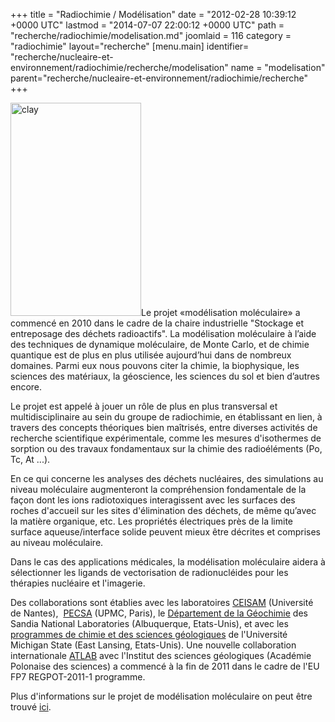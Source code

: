 +++
title = "Radiochimie / Modélisation"
date = "2012-02-28 10:39:12 +0000 UTC"
lastmod = "2014-07-07 22:00:12 +0000 UTC"
path = "recherche/radiochimie/modelisation.md"
joomlaid = 116
category = "radiochimie"
layout="recherche"
[menu.main]
  identifier= "recherche/nucleaire-et-environnement/radiochimie/recherche/modelisation"
  name = "modelisation"
  parent="recherche/nucleaire-et-environnement/radiochimie/recherche"
+++
<p><img src="images/Recherche/Radiochimie/clay.jpg" alt="clay" width="209" height="341"/>Le projet «modélisation moléculaire» a commencé en 2010 dans le cadre de la chaire industrielle "Stockage et entreposage des déchets radioactifs". La modélisation moléculaire à l’aide des techniques de dynamique moléculaire, de Monte Carlo, et de chimie quantique est de plus en plus utilisée aujourd’hui dans de nombreux domaines. Parmi eux nous pouvons citer la chimie, la biophysique, les sciences des matériaux, la géoscience, les sciences du sol et bien d’autres encore.</p>
<p>Le projet est appelé à jouer un rôle de plus en plus transversal et multidisciplinaire au sein du groupe de radiochimie, en établissant en lien, à travers des concepts théoriques bien maîtrisés, entre diverses activités de recherche scientifique expérimentale, comme les mesures d'isothermes de sorption ou des travaux fondamentaux sur la chimie des radioéléments (Po, Tc, At ...).</p>
<p>En ce qui concerne les analyses des déchets nucléaires, des simulations au niveau moléculaire augmenteront la compréhension fondamentale de la façon dont les ions radiotoxiques interagissent avec les surfaces des roches d'accueil sur les sites d'élimination des déchets, de même qu’avec la matière organique, etc. Les propriétés électriques près de la limite surface aqueuse/interface solide peuvent mieux être décrites et comprises au niveau moléculaire.</p>
<p>Dans le cas des applications médicales, la modélisation moléculaire aidera à sélectionner les ligands de vectorisation de radionucléides pour les thérapies nucléaire et l'imagerie.</p>
<p>Des collaborations sont établies avec les laboratoires <a href="http://www.sciences.univ-nantes.fr/CEISAM/ceisam.php" target="_blank">CEISAM</a> (Université de Nantes),  <a href="http://www.pecsa.upmc.fr/" target="_blank">PECSA</a> (UPMC, Paris), le <a href="http://www.sandia.gov/geo/staff.html" target="_blank">Département de la Géochimie</a> des Sandia National Laboratories (Albuquerque, Etats-Unis), et avec les <a href="http://ns.msu.edu/index.php/about-cns/dean-r-james-kirkpatrick/" target="_blank">programmes de chimie et des sciences géologiques</a> de l'Université Michigan State (East Lansing, Etats-Unis). Une nouvelle collaboration internationale <a href="http://www.ing.pan.pl/Atlab/0Atlab-index_E.htm" target="_blank">ATLAB</a> avec l'Institut des sciences géologiques (Académie Polonaise des sciences) a commencé à la fin de 2011 dans le cadre de l'EU FP7 REGPOT-2011-1 programme.</p>
<p>Plus d'informations sur le projet de modélisation moléculaire on peut être trouvé <a href="http://www.emn.fr/z-subatech/kalinich/fr/research.html" target="_blank">ici</a>.</p>